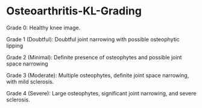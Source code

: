 # Osteoarthritis-KL-Grading

Grade 0: Healthy knee image.

Grade 1 (Doubtful): Doubtful joint narrowing with possible osteophytic lipping

Grade 2 (Minimal): Definite presence of osteophytes and possible joint space narrowing

Grade 3 (Moderate): Multiple osteophytes, definite joint space narrowing, with mild sclerosis.

Grade 4 (Severe): Large osteophytes, significant joint narrowing, and severe sclerosis.
